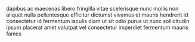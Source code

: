 dapibus ac maecenas libero fringilla vitae scelerisque nunc mollis non aliquet
nulla pellentesque efficitur dictumst vivamus et mauris hendrerit id
consectetur id fermentum iaculis diam ut sit odio purus ut nunc sollicitudin
ipsum placerat amet volutpat vel consectetur imperdiet fermentum mauris fames